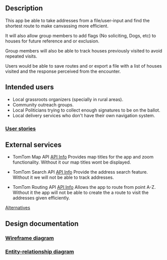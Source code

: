 ## Description

This app be able to take addresses from a file/user-input and find the shortest route to make canvassing more efficient.

It will also allow group members to add flags (No soliciting, Dogs, etc) to houses for future reference and or exclusion.

Group members will also be able to track houses previously visited to avoid repeated visits.

Users would be able to save routes and or export a file with a list of houses visited and the response perceived from the encounter.

## Intended users

* Local grassroots organizers (specially in rural areas).
* Community outreach groups.
* Local Politicians trying to collect enough signatures to be on the ballot.
* Local delivery services who don't have their own navigation system.

### [User stories](user-stories.md)

## External services

* TomTom Map API [API Info](https://developer.tomtom.com/maps-api)
  Provides map titles for the app and zoom functionality.
  Without it our map titles wont be displayed.

* TomTom Search API [API Info](https://developer.tomtom.com/search-api)
   Provide the address search feature.
   Without it we will not be able to track addresses.

* TomTom Routing API [API Info](https://developer.tomtom.com/routing-api)
   Allows the app to route from point A-Z.
   Without it the app will not be able to create the a route to visit the addresses given efficiently.
   
[Alternatives](alternative.md)


## Design documentation

### [Wireframe diagram](wireframe.md)

### [Entity-relationship diagram](erd.md)




